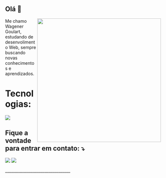 ## Olá 👋

<img src="https://raw.githubusercontent.com/MicaelliMedeiros/micaellimedeiros/master/image/computer-illustration.png" min-width="400px" max-width="400px" width="400px" align="right">

<p align="left"> 
 Me chamo Wagener Goulart, estudando de desenvolimento Web, sempre buscando novas conhecimentos e aprendizados.
</p>

<p align="left">
 <h1>Tecnologias: </h1>
    <a href="https://skillicons.dev">
     <img src="https://skillicons.dev/icons?i=git,html,css,javascript,react,angular,nodejs" />
  </a>
</p>

<p align="left">
  <h2>Fique a vontade para entrar em contato: ⤵️</h2>
</p>

<p align="left">
  <a href="#" alt="Gmail">
  <img src="https://img.shields.io/badge/-Gmail-FF0000?style=flat-square&labelColor=FF0000&logo=gmail&logoColor=white&link=wagnergoulart.itj@gmail.com" /></a>

  <a href="#" alt="LinkedIn">
  <img src="https://img.shields.io/badge/-Linkedin-0e76a8?style=flat-square&logo=Linkedin&logoColor=white&link=https://www.linkedin.com/in/wagner-goulart/" /></a>
</p>
_________________________________
